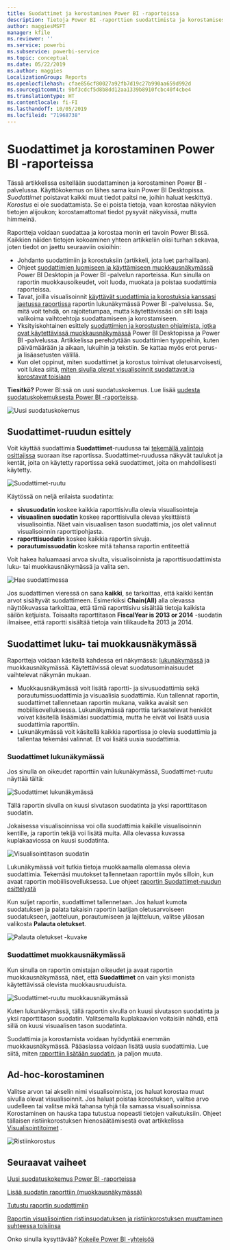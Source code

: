 ```yaml
---
title: Suodattimet ja korostaminen Power BI -raporteissa
description: Tietoja Power BI -raporttien suodattimista ja korostamisesta
author: maggiesMSFT
manager: kfile
ms.reviewer: ''
ms.service: powerbi
ms.subservice: powerbi-service
ms.topic: conceptual
ms.date: 05/22/2019
ms.author: maggies
LocalizationGroup: Reports
ms.openlocfilehash: cfae856cf80027a92fb7d19c27b990aa659d992d
ms.sourcegitcommit: 9bf3cdcf5d8b8dd12aa1339b8910fcbc40f4cbe4
ms.translationtype: HT
ms.contentlocale: fi-FI
ms.lasthandoff: 10/05/2019
ms.locfileid: "71968738"
---
```

# <a name="filters-and-highlighting-in-power-bi-reports"></a>Suodattimet ja korostaminen Power BI -raporteissa
 Tässä artikkelissa esitellään suodattaminen ja korostaminen Power BI -palvelussa. Käyttökokemus on lähes sama kuin Power BI Desktopissa. *Suodattimet* poistavat kaikki muut tiedot paitsi ne, joihin haluat keskittyä. *Korostus* ei ole suodattamista. Se ei poista tietoja, vaan korostaa näkyvien tietojen alijoukon; korostamattomat tiedot pysyvät näkyvissä, mutta himmeinä.

Raportteja voidaan suodattaa ja korostaa monin eri tavoin Power BI:ssä. Kaikkien näiden tietojen kokoaminen yhteen artikkeliin olisi turhan sekavaa, joten tiedot on jaettu seuraaviin osioihin:

* Johdanto suodattimiin ja korostuksiin (artikkeli, jota luet parhaillaan).
* Ohjeet [suodattimien luomiseen ja käyttämiseen muokkausnäkymässä](power-bi-report-add-filter.md) Power BI Desktopin ja Power BI -palvelun raporteissa. Kun sinulla on raportin muokkausoikeudet, voit luoda, muokata ja poistaa suodattimia raporteissa.
* Tavat, joilla visualisoinnit [käyttävät suodattimia ja korostuksia kanssasi jaetussa raportissa](consumer/end-user-interactions.md) raportin lukunäkymässä Power BI -palvelussa. Se, mitä voit tehdä, on rajoitetumpaa, mutta käytettävissäsi on silti laaja valikoima vaihtoehtoja suodattamiseen ja korostamiseen.  
* Yksityiskohtainen esittely [suodattimien ja korostusten ohjaimista, jotka ovat käytettävissä muokkausnäkymässä](power-bi-report-add-filter.md) Power BI Desktopissa ja Power BI -palvelussa. Artikkelissa perehdytään suodattimien tyyppeihin, kuten päivämäärään ja aikaan, lukuihin ja tekstiin. Se kattaa myös erot perus- ja lisäasetusten välillä.
* Kun olet oppinut, miten suodattimet ja korostus toimivat oletusarvoisesti, voit lukea siitä, [miten sivulla olevat visualisoinnit suodattavat ja korostavat toisiaan](service-reports-visual-interactions.md)

**Tiesitkö?** Power BI:ssä on uusi suodatuskokemus. Lue lisää [uudesta suodatuskokemuksesta Power BI -raporteissa](power-bi-report-filter.md).

![Uusi suodatuskokemus](media/power-bi-reports-filters-and-highlighting/power-bi-filter-reading.png)


## <a name="intro-to-the-filters-pane"></a>Suodattimet-ruudun esittely

Voit käyttää suodattimia **Suodattimet**-ruudussa tai [tekemällä valintoja osittajissa](visuals/power-bi-visualization-slicers.md) suoraan itse raportissa. Suodattimet-ruudussa näkyvät taulukot ja kentät, joita on käytetty raportissa sekä suodattimet, joita on mahdollisesti käytetty. 

![Suodattimet-ruutu](media/power-bi-reports-filters-and-highlighting/power-bi-add-filter-reading-view.png)

Käytössä on neljä erilaista suodatinta:

- **sivusuodatin** koskee kaikkia raporttisivulla olevia visualisointeja     
- **visuaalinen suodatin** koskee raporttisivulla olevaa yksittäistä visualisointia. Näet vain visuaalisen tason suodattimia, jos olet valinnut visualisoinnin raporttipohjasta.    
- **raporttisuodatin** koskee kaikkia raportin sivuja.    
- **porautumissuodatin** koskee mitä tahansa raportin entiteettiä    

Voit hakea haluamaasi arvoa sivulta, visualisoinnista ja raporttisuodattimista luku- tai muokkausnäkymässä ja valita sen. 

![Hae suodattimessa](media/power-bi-reports-filters-and-highlighting/power-bi-search-filter.png)

Jos suodattimen vieressä on sana **kaikki**, se tarkoittaa, että kaikki kentän arvot sisältyvät suodattimeen.  Esimerkiksi **Chain(All)** alla olevassa näyttökuvassa tarkoittaa, että tämä raporttisivu sisältää tietoja kaikista säilön ketjuista.  Toisaalta raporttitason **FiscalYear is 2013 or 2014** -suodatin ilmaisee, että raportti sisältää tietoja vain tilikaudelta 2013 ja 2014.

## <a name="filters-in-reading-or-editing-view"></a>Suodattimet luku- tai muokkausnäkymässä
Raportteja voidaan käsitellä kahdessa eri näkymässä: [lukunäkymässä](consumer/end-user-reading-view.md) ja muokkausnäkymässä. Käytettävissä olevat suodatusominaisuudet vaihtelevat näkymän mukaan.

* Muokkausnäkymässä voit lisätä raportti- ja sivusuodattimia sekä porautumissuodattimia ja visuaalisia suodattimia. Kun tallennat raportin, suodattimet tallennetaan raportin mukana, vaikka avaisit sen mobiilisovelluksessa. Lukunäkymässä raporttia tarkastelevat henkilöt voivat käsitellä lisäämiäsi suodattimia, mutta he eivät voi lisätä uusia suodattimia raporttiin.
* Lukunäkymässä voit käsitellä kaikkia raportissa jo olevia suodattimia ja tallentaa tekemäsi valinnat. Et voi lisätä uusia suodattimia.

### <a name="filters-in-reading-view"></a>Suodattimet lukunäkymässä
Jos sinulla on oikeudet raporttiin vain lukunäkymässä, Suodattimet-ruutu näyttää tältä:

![Suodattimet lukunäkymässä](media/power-bi-reports-filters-and-highlighting/power-bi-filter-reading-view.png)

Tällä raportin sivulla on kuusi sivutason suodatinta ja yksi raporttitason suodatin.

Jokaisessa visualisoinnissa voi olla suodattimia kaikille visualisoinnin kentille, ja raportin tekijä voi lisätä muita. Alla olevassa kuvassa kuplakaaviossa on kuusi suodatinta.

![Visualisointitason suodatin](media/power-bi-reports-filters-and-highlighting/power-bi-filter-visual-level.png)

Lukunäkymässä voit tutkia tietoja muokkaamalla olemassa olevia suodattimia. Tekemäsi muutokset tallennetaan raporttiin myös silloin, kun avaat raportin mobiilisovelluksessa. Lue ohjeet [raportin Suodattimet-ruudun esittelystä](consumer/end-user-report-filter.md)

Kun suljet raportin, suodattimet tallennetaan. Jos haluat kumota suodatuksen ja palata takaisin raportin laatijan oletusarvoiseen suodatukseen, jaotteluun, porautumiseen ja lajitteluun, valitse yläosan valikosta **Palauta oletukset**.

![Palauta oletukset -kuvake](media/power-bi-reports-filters-and-highlighting/power-bi-reset-to-default.png)

### <a name="filters-in-editing-view"></a>Suodattimet muokkausnäkymässä
Kun sinulla on raportin omistajan oikeudet ja avaat raportin muokkausnäkymässä, näet, että **Suodattimet** on vain yksi monista käytettävissä olevista muokkausruuduista.

![Suodattimet-ruutu muokkausnäkymässä](media/power-bi-reports-filters-and-highlighting/power-bi-add-filter-editing-view.png)

Kuten lukunäkymässä, tällä raportin sivulla on kuusi sivutason suodatinta ja yksi raporttitason suodatin. Valitsemalla kuplakaavion voitaisiin nähdä, että sillä on kuusi visuaalisen tason suodatinta.

Suodattimia ja korostamista voidaan hyödyntää enemmän muokkausnäkymässä. Pääasiassa voidaan lisätä uusia suodattimia. Lue siitä, miten [raporttiin lisätään suodatin](power-bi-report-add-filter.md), ja paljon muuta.

## <a name="ad-hoc-highlighting"></a>Ad-hoc-korostaminen
Valitse arvon tai akselin nimi visualisoinnista, jos haluat korostaa muut sivulla olevat visualisoinnit. Jos haluat poistaa korostuksen, valitse arvo uudelleen tai valitse mikä tahansa tyhjä tila samassa visualisoinnissa. Korostaminen on hauska tapa tutustua nopeasti tietojen vaikutuksiin. Ohjeet tällaisen ristiinkorostuksen hienosäätämisestä ovat artikkelissa [Visualisointitoimet](service-reports-visual-interactions.md) .

![Ristiinkorostus](media/power-bi-reports-filters-and-highlighting/power-bi-adhoc-filter.gif)


## <a name="next-steps"></a>Seuraavat vaiheet

[Uusi suodatuskokemus Power BI -raporteissa](power-bi-report-filter.md)

[Lisää suodatin raporttiin (muokkausnäkymässä)](power-bi-report-add-filter.md)

[Tutustu raportin suodattimiin](consumer/end-user-report-filter.md)

[Raportin visualisointien ristiinsuodatuksen ja ristiinkorostuksen muuttaminen suhteessa toisiinsa](consumer/end-user-interactions.md)

Onko sinulla kysyttävää? [Kokeile Power BI -yhteisöä](http://community.powerbi.com/)

